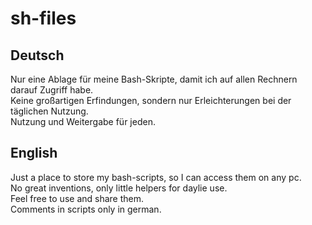 # sh-files
## Deutsch
Nur eine Ablage für meine Bash-Skripte, damit ich auf allen Rechnern darauf Zugriff habe.  
Keine großartigen Erfindungen, sondern nur Erleichterungen bei der täglichen Nutzung.  
Nutzung und Weitergabe für jeden.
## English
Just a place to store my bash-scripts, so I can access them on any pc.  
No great inventions, only little helpers for daylie use.  
Feel free to use and share them.  
Comments in scripts only in german.  
